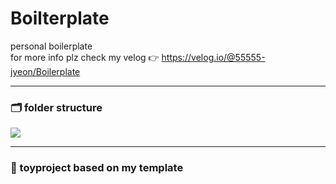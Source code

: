 # Boilterplate

personal boilerplate <br />
for more info plz check my velog 👉 https://velog.io/@55555-jyeon/Boilerplate

---

### 🗂️ folder structure

<p>
  <img src="https://github.com/55555-Jyeon/Boilterplate/assets/134191817/3b81ad8c-26f3-4d68-bd6d-86252105d460"  />
</p>



---

### 🧸  toyproject based on my template
